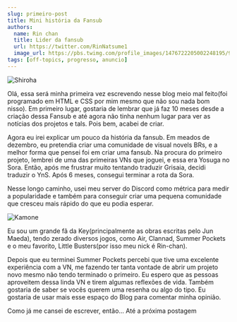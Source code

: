```yaml
---
slug: primeiro-post
title: Mini história da Fansub
authors:
  name: Rin chan
  title: Lider da fansub
  url: https://twitter.com/RinNatsume1
  image_url: https://pbs.twimg.com/profile_images/1476722205002248195/9cxWQhEf_400x400.jpg
tags: [off-topics, progresso, anuncio]
---
```


![Shiroha](https://i.imgur.com/0Xk3Nq1.png)

Olá, essa será minha primeira vez escrevendo nesse blog meio mal feito(foi programado em HTML e CSS por mim mesmo que não sou nada bom nisso). Em primeiro lugar, gostaria de lembrar que já faz 10 meses desde a criação dessa Fansub e até agora não tinha nenhum lugar para ver as notícias dos projetos e tals. Pois bem, acabei de criar.

<!-- truncate -->

Agora eu irei explicar um pouco da história da fansub. Em meados de dezembro, eu pretendia criar uma comunidade de visual novels BRs, e a melhor forma que pensei foi em criar uma fansub. Na procura do primeiro projeto, lembrei de uma das primeiras VNs que joguei, e essa era Yosuga no Sora. Então, após me frustrar muito tentando traduzir Grisaia, decidi traduzir o YnS. Após 6 meses, consegui terminar a rota da Sora.

Nesse longo caminho, usei meu server do Discord como métrica para medir a popularidade e também para conseguir criar uma pequena comunidade que cresceu mais rápido do que eu podia esperar. 

![Kamone](https://i.imgur.com/FP9eEDQ.png)

 Eu sou um grande fã da Key(principalmente as obras escritas pelo Jun Maeda), tendo zerado diversos jogos, como Air, Clannad, Summer Pockets e o meu favorito, Little Busters(por isso meu nick é Rin-chan).

Depois que eu terminei Summer Pockets percebi que tive uma excelente experiência com a VN, me fazendo ter tanta vontade de abrir um projeto novo mesmo não tendo terminado o primeiro. Eu espero que as pessoas aproveitem dessa linda VN e tirem algumas reflexões de vida. Também gostaria de saber se vocês querem uma resenha ou algo do tipo. Eu gostaria de usar mais esse espaço do Blog para comentar minha opinião.

Como já me cansei de escrever, então… Até a próxima postagem
